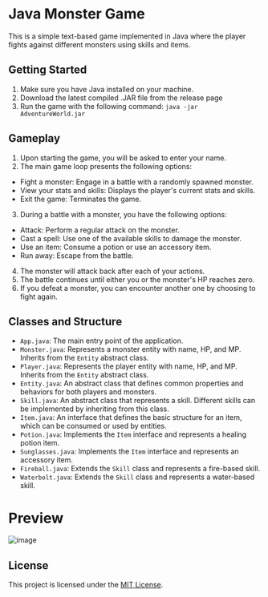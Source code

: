 # Java Monster Game

This is a simple text-based game implemented in Java where the player fights against different monsters using skills and items.

## Getting Started

1. Make sure you have Java installed on your machine.
2. Download the latest compiled .JAR file from the release page
3. Run the game with the following command: ```java -jar AdventureWorld.jar```


## Gameplay

1. Upon starting the game, you will be asked to enter your name.
2. The main game loop presents the following options:
- Fight a monster: Engage in a battle with a randomly spawned monster.
- View your stats and skills: Displays the player's current stats and skills.
- Exit the game: Terminates the game.
3. During a battle with a monster, you have the following options:
- Attack: Perform a regular attack on the monster.
- Cast a spell: Use one of the available skills to damage the monster.
- Use an item: Consume a potion or use an accessory item.
- Run away: Escape from the battle.
4. The monster will attack back after each of your actions.
5. The battle continues until either you or the monster's HP reaches zero.
6. If you defeat a monster, you can encounter another one by choosing to fight again.

## Classes and Structure

- `App.java`: The main entry point of the application.
- `Monster.java`: Represents a monster entity with name, HP, and MP. Inherits from the `Entity` abstract class.
- `Player.java`: Represents the player entity with name, HP, and MP. Inherits from the `Entity` abstract class.
- `Entity.java`: An abstract class that defines common properties and behaviors for both players and monsters.
- `Skill.java`: An abstract class that represents a skill. Different skills can be implemented by inheriting from this class.
- `Item.java`: An interface that defines the basic structure for an item, which can be consumed or used by entities.
- `Potion.java`: Implements the `Item` interface and represents a healing potion item.
- `Sunglasses.java`: Implements the `Item` interface and represents an accessory item.
- `Fireball.java`: Extends the `Skill` class and represents a fire-based skill.
- `Waterbolt.java`: Extends the `Skill` class and represents a water-based skill.

# Preview

![image](https://github.com/Cranbaerry/abstraction-interface/assets/16867718/e7ff25c6-18d8-42fc-bb1c-b405db301000)

## License

This project is licensed under the [MIT License](LICENSE).

